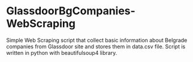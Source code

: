 # GlassdoorBgCompanies-WebScraping
Simple Web Scraping script that collect basic information about Belgrade companies from Glassdoor site and stores them in data.csv file.
Script is written in python with beautifulsoup4 library.

